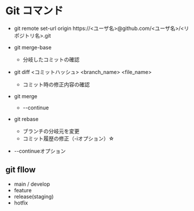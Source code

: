 # Git コマンド

- git remote set-url origin https://<ユーザ名>@github.com/<ユーザ名>/<リポジトリ名>.git

- git merge-base <branch1> <brnach2>
  - 分岐したコミットの確認

- git diff <コミットハッシュ> <branch_name> <file_name>
  - コミット時の修正内容の確認

- git merge
  - --continue

- git rebase
  - ブランチの分岐元を変更
  - コミット履歴の修正（-iオプション）☆

- --continueオプション


## git fllow

- main / develop
- feature
- release(staging)
- hotfix